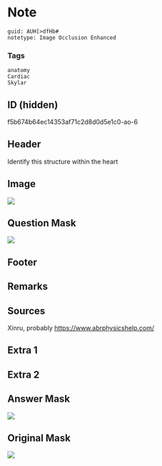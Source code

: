 # Note
```
guid: AUH[>dfHb#
notetype: Image Occlusion Enhanced
```

### Tags
```
anatomy
Cardiac
Skylar
```

## ID (hidden)
f5b674b64ec14353af71c2d8d0d5e1c0-ao-6

## Header
Identify this structure within the heart

## Image
<img src="tmpoldp_p5m.png" />

## Question Mask
<img src="f5b674b64ec14353af71c2d8d0d5e1c0-ao-6-Q.svg" />

## Footer


## Remarks


## Sources
Xinru, probably https://www.abrphysicshelp.com/

## Extra 1


## Extra 2


## Answer Mask
<img src="f5b674b64ec14353af71c2d8d0d5e1c0-ao-6-A.svg" />

## Original Mask
<img src="f5b674b64ec14353af71c2d8d0d5e1c0-ao-O.svg" />
